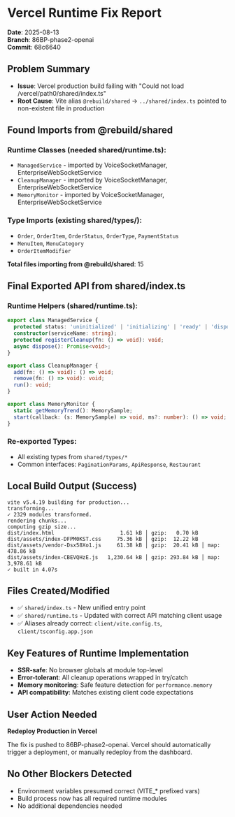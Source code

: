 # Vercel Runtime Fix Report
**Date**: 2025-08-13  
**Branch**: 86BP-phase2-openai  
**Commit**: 68c6640

## Problem Summary
- **Issue**: Vercel production build failing with "Could not load /vercel/path0/shared/index.ts"
- **Root Cause**: Vite alias `@rebuild/shared` → `../shared/index.ts` pointed to non-existent file in production

## Found Imports from @rebuild/shared

### Runtime Classes (needed shared/runtime.ts):
- `ManagedService` - imported by VoiceSocketManager, EnterpriseWebSocketService
- `CleanupManager` - imported by VoiceSocketManager, EnterpriseWebSocketService  
- `MemoryMonitor` - imported by VoiceSocketManager, EnterpriseWebSocketService

### Type Imports (existing shared/types/):
- `Order`, `OrderItem`, `OrderStatus`, `OrderType`, `PaymentStatus`
- `MenuItem`, `MenuCategory` 
- `OrderItemModifier`

**Total files importing from @rebuild/shared**: 15

## Final Exported API from shared/index.ts

### Runtime Helpers (shared/runtime.ts):
```typescript
export class ManagedService {
  protected status: 'uninitialized' | 'initializing' | 'ready' | 'disposed';
  constructor(serviceName: string);
  protected registerCleanup(fn: () => void): void;
  async dispose(): Promise<void>;
}

export class CleanupManager {
  add(fn: () => void): () => void;
  remove(fn: () => void): void;
  run(): void;
}

export class MemoryMonitor {
  static getMemoryTrend(): MemorySample;
  start(callback: (s: MemorySample) => void, ms?: number): () => void;
}
```

### Re-exported Types:
- All existing types from `shared/types/*`
- Common interfaces: `PaginationParams`, `ApiResponse`, `Restaurant`

## Local Build Output (Success)
```
vite v5.4.19 building for production...
transforming...
✓ 2329 modules transformed.
rendering chunks...
computing gzip size...
dist/index.html                     1.61 kB │ gzip:   0.70 kB
dist/assets/index-DFPM0KST.css     75.36 kB │ gzip:  12.22 kB
dist/assets/vendor-Dsx58Xo1.js     61.38 kB │ gzip:  20.41 kB │ map:   478.86 kB
dist/assets/index-CBEVQHzE.js   1,230.64 kB │ gzip: 293.84 kB │ map: 3,978.61 kB
✓ built in 4.07s
```

## Files Created/Modified
- ✅ `shared/index.ts` - New unified entry point
- ✅ `shared/runtime.ts` - Updated with correct API matching client usage
- ✅ Aliases already correct: `client/vite.config.ts`, `client/tsconfig.app.json`

## Key Features of Runtime Implementation
- **SSR-safe**: No browser globals at module top-level
- **Error-tolerant**: All cleanup operations wrapped in try/catch
- **Memory monitoring**: Safe feature detection for `performance.memory`
- **API compatibility**: Matches existing client code expectations

## User Action Needed
**Redeploy Production in Vercel**

The fix is pushed to 86BP-phase2-openai. Vercel should automatically trigger a deployment, or manually redeploy from the dashboard.

## No Other Blockers Detected
- Environment variables presumed correct (VITE_* prefixed vars)
- Build process now has all required runtime modules
- No additional dependencies needed
